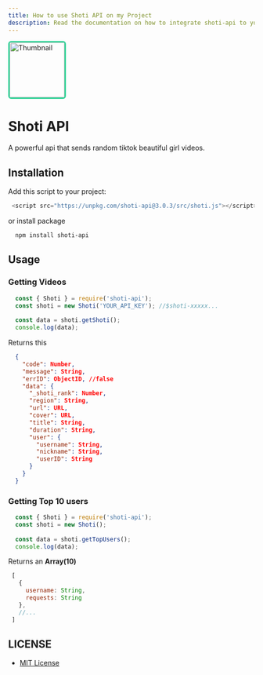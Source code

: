 ```yaml
---
title: How to use Shoti API on my Project
description: Read the documentation on how to integrate shoti-api to your project.
---
```


<img style="height: 7rem; border-radius: 6px; border: 3px solid #34d399;" src="https://shoti-api.libyzxy0.xyz/favicon.png" alt="Thumbnail" />

# Shoti API
A powerful api that sends random tiktok beautiful girl videos.

## Installation 
Add this script to your project:

```js
 <script src="https://unpkg.com/shoti-api@3.0.3/src/shoti.js"></script>
```
or install package 
```sh
  npm install shoti-api
```

## Usage 

### Getting Videos

```js 
  const { Shoti } = require('shoti-api');
  const shoti = new Shoti('YOUR_API_KEY'); //$shoti-xxxxx... 
  
  const data = shoti.getShoti();
  console.log(data);
```
 Returns this
 
```json 
  {
    "code": Number,
    "message": String,
    "errID": ObjectID, //false
    "data": {
      "_shoti_rank": Number,
      "region": String,
      "url": URL,
      "cover": URL,
      "title": String,
      "duration": String,
      "user": {
        "username": String,
        "nickname": String,
        "userID": String
      }
    }
  }
```

### Getting Top 10 users

```js 
  const { Shoti } = require('shoti-api');
  const shoti = new Shoti();
  
  const data = shoti.getTopUsers();
  console.log(data);
```

 Returns an **Array(10)**
 
 ```js
  [
    {
      username: String, 
      requests: String
    }, 
    //...
  ]
 ```
 
## LICENSE
* [MIT License](https://github.com/libyzxy0/shoti#MIT-1-ov-file)